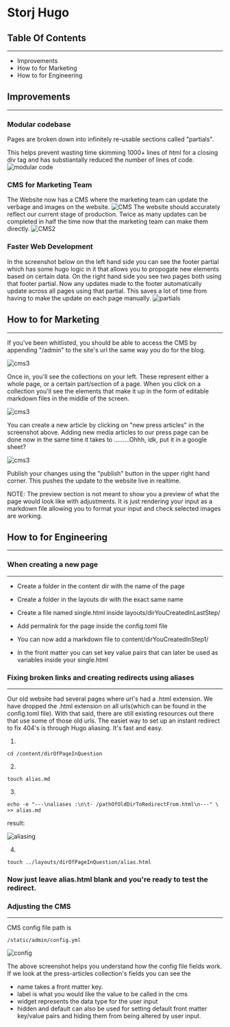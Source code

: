 # Storj Hugo

## Table Of Contents
---
- Improvements
- How to for Marketing
- How to for Engineering

## Improvements
---

### Modular codebase

Pages are broken down into infinitely re-usable sections called "partials".

This helps prevent wasting time skimming 1000+ lines of html for a closing div tag and has substiantally reduced
the number of lines of code.
![modular code](static/img/modularCode.png)


### CMS for Marketing Team
The Website now has a CMS where the marketing team can update the verbage and images on the website.
![CMS](static/img/CMS.png)
The website should accurately reflect our current stage of production. Twice as many updates can be completed in half the time now that the marketing team can make them directly.
![CMS2](static/img/CMS2.png)


### Faster Web Development
In the screenshot below on the left hand side you can see the footer partial which has some hugo logic in it that allows you to propogate new elements based on certain data. On the right hand side you see two pages both using that footer partial. Now any updates made to the footer automatically update across all pages using that partial. This saves a lot of time from having to make the update on each page manually.
![partials](static/img/partials.png)

## How to for Marketing
---

If you've been whitlisted, you should be able to access the CMS by appending "/admin" to the site's url the same way you do for the blog.

![cms3](static/img/admin.png)

Once in, you'll see the collections on your left. These represent either a whole page, or a certain part/section of a page. When you click on a collection you'll see the elements that make it up in the form of editable markdown files in the middle of the screen.

![cms3](static/img/CMS3.png)

You can create a new article by clicking on "new press articles" in the screenshot above.
Adding new media articles to our press page can be done now in the same time it takes to .........Ohhh, idk, put it in a google sheet?

![cms3](static/img/input.png)

Publish your changes using the "publish" button in the upper right hand corner. This pushes the update to the website live in realtime.

NOTE: The preview section is not meant to show you a preview of what the page would look like with adjustments. It is just rendering your input as a markdown file allowing you to format your input and check selected images are working.


## How to for Engineering
---

### When creating a new page 
---

- Create a folder in the content dir
with the name of the page

- Create a folder in the layouts dir
with the exact same name

- Create a file named single.html inside 
layouts/dirYouCreatedInLastStep/

- Add permalink for the page inside the config.toml file

- You can now add a markdown file to content/dirYouCreatedInStep1/

- In the front matter you can set key value pairs that can later be used as variables inside your single.html

### Fixing broken links and creating redirects using aliases 
---

Our old website had several pages where url's had a .html extension. We have dropped the .html extension on all urls(which can be found in the config.toml file). With that said, there are still existing resources out there that use some of those old urls. The easiet way to set up an instant redirect to fix 404's is through Hugo aliasing. It's fast and easy.

1.  

    cd /content/dirOfPageInQuestion

2.   
    
    touch alias.md

3.  

    echo -e "---\naliases :\n\t- /pathOfOldDirToRedirectFrom.html\n---" \
    >> alias.md 

result:

![aliasing](static/img/aliasing.png)


4.

    touch ../layouts/dirOfPageInQuestion/alias.html

### Now just leave alias.html blank and you're ready to test the redirect.







### Adjusting the CMS
---

CMS config file path is 

    /static/admin/config.yml

![config](static/img/compare.png)

The above screenshot helps you understand how the config file fields work. If we look at the press-articles collection's fields you can see the 

- name takes a front matter key.
- label is what you would like the value
to be called in the cms
- widget represents the data type for the user input
- hidden and default can also be used for setting default front matter key/value pairs and hiding them from being altered by user input.

